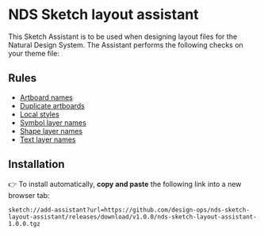 # NDS Sketch layout assistant

This Sketch Assistant is to be used when designing layout files for the Natural Design System. The Assistant performs the following checks on your theme file:

## Rules

* [Artboard names](./src/rules/artboard-names)
* [Duplicate artboards](./src/rules/duplicate-artboards)
* [Local styles](./src/rules/local-styles)
* [Symbol layer names](./src/rules/symbol-layer-names)
* [Shape layer names](./src/rules/shape-layer-names)
* [Text layer names](./src/rules/text-layer-names)

## Installation

👉 To install automatically, **copy and paste** the following link into a new browser tab:

`sketch://add-assistant?url=https://github.com/design-ops/nds-sketch-layout-assistant/releases/download/v1.0.0/nds-sketch-layout-assistant-1.0.0.tgz`
